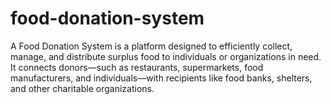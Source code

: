 # food-donation-system
A Food Donation System is a platform designed to efficiently collect, manage, and distribute surplus food to individuals or organizations in need. It connects donors—such as restaurants, supermarkets, food manufacturers, and individuals—with recipients like food banks, shelters, and other charitable organizations. 
